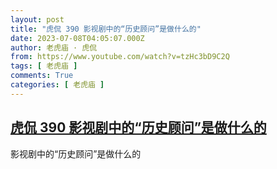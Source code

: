 ```yaml
---
layout: post
title: "虎侃 390 影视剧中的“历史顾问”是做什么的"
date: 2023-07-08T04:05:07.000Z
author: 老虎庙 · 虎侃
from: https://www.youtube.com/watch?v=tzHc3bD9C2Q
tags: [ 老虎庙 ]
comments: True
categories: [ 老虎庙 ]
---
```

<!--1688789107000-->
[虎侃 390 影视剧中的“历史顾问”是做什么的](https://www.youtube.com/watch?v=tzHc3bD9C2Q)
------

<div>
影视剧中的“历史顾问”是做什么的
</div>
